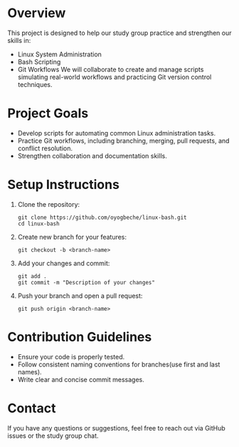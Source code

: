 # Overview
This project is designed to help our study group practice and strengthen our skills in:

- Linux System Administration
- Bash Scripting
- Git Workflows
We will collaborate to create and manage scripts simulating real-world workflows and practicing Git version control techniques.

# Project Goals
- Develop scripts for automating common Linux administration tasks.
- Practice Git workflows, including branching, merging, pull requests, and conflict resolution.
- Strengthen collaboration and documentation skills.

# Setup Instructions

1. Clone the repository:

    ``` 
    git clone https://github.com/oyogbeche/linux-bash.git
    cd linux-bash
    ```

2. Create new branch for your features:

    ```
    git checkout -b <branch-name>
    ```

3. Add your changes and commit:

    ```
    git add .
    git commit -m "Description of your changes"
    ```
4. Push your branch and open a pull request:

    ```
    git push origin <branch-name>
    ```


# Contribution Guidelines
- Ensure your code is properly tested.
- Follow consistent naming conventions for branches(use first and last names).
- Write clear and concise commit messages.

# Contact
If you have any questions or suggestions, feel free to reach out via GitHub issues or the study group chat.